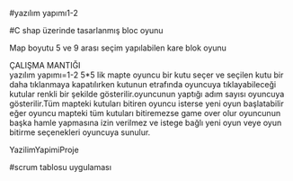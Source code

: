 #yazılım yapımı1-2

#C shap üzerinde tasarlanmış bloc oyunu

Map boyutu 5 ve 9 arası seçim yapılabilen kare blok oyunu

ÇALIŞMA MANTIĞI
<br/>yazılım yapımı=1-2
5*5 lik mapte oyuncu bir kutu seçer ve seçilen kutu bir daha tıklanmaya kapatılırken kutunun etrafında oyuncuya tıklayabileceği kutular renkli bir şekilde gösterilir.oyuncunun yaptığı adım sayısı oyuncuya gösterilir.Tüm mapteki kutuları bitiren oyuncu isterse yeni oyun başlatabilir eğer oyuncu mapteki tüm kutuları bitiremezse game over olur oyuncunun başka hamle yapmasına izin verilmez ve istege bağlı yeni oyun veye oyun bitirme seçenekleri oyuncuya sunulur.


YazilimYapimiProje

#scrum tablosu uygulaması
